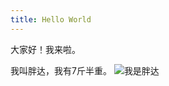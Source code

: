 ```yaml
---
title: Hello World
---
```

大家好！我来啦。  

我叫胖达，我有7斤半重。
![我是胖达](http://p0ag9h8ja.bkt.clouddn.com/IMG_1331.JPG?imageView2/5/w/400/h/300/format/webp/interlace/1/q/100|imageslim
)
